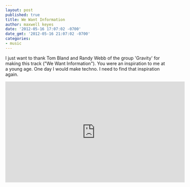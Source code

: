 ```yaml
---
layout: post
published: true
title: We Want Information
author: maxwell keyes
date: '2012-05-16 17:07:02 -0700'
date_gmt: '2012-05-16 21:07:02 -0700'
categories:
- music
---
```


I just want to thank Tom Bland and Randy Webb of the group 'Gravity' for making
this track ("We Want Information"). You were an inspiration to me at a young
age. One day I would make techno. I need to find that inspiration again.

<iframe width="560" height="315" src="https://www.youtube.com/embed/8m8r8JRU4cE" frameborder="0" allowfullscreen></iframe>
